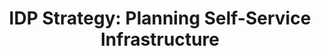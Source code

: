 ---
# Name of the event, <= 60 characters
title: "IDP Strategy: Planning Self-Service Infrastructure"
meta_desc: Learn strategic foundations for building Internal Developer Platforms that balance developer autonomy with operational control.
meta_image:

# A featured webinar will display first in the list.
featured: false

# Webinars with unlisted as true will not be shown on the webinar list
unlisted: false

# Gated webinars will have a registration form and the user will need
# to fill out the form before viewing.
gated: true

# The layout of the landing page.
type: webinars

# External webinars will link to an external page instead of a webinar
# landing/registration page. If the webinar is external you will need
# set the 'block_external_search_index' flag to true so Google does not index
# the webinar page created.
external: false
block_external_search_index: false

# The url slug for the webinar landing page. If this is an external
# webinar, use the external URL as the value here.
url_slug: idp-strategy

# Content for the left hand side section of the page.
main:
    # Webinar title.
    title: "IDP Strategy: Planning Self-Service Infrastructure"
    event_type: workshop # workshop | event

    # URL for embedding a URL for ungated webinars.
    youtube_url: 

    # Sortable date. The datetime Hugo will use to sort the webinars in date order.
    sortable_date: 2025-07-30T12:00:00-04:00

    # Duration of the webinar.
    duration: 60 minutes

    # "virtual" will be shown under "show virtual events only", otherwise shown as City, State (seattle, wa)
    location: virtual

    # Description of the webinar.
    description: |
        Building an Internal Developer Platform requires more than just tools—it demands a strategic approach that balances developer velocity with operational governance. This foundational workshop explores the essential planning, organizational alignment, and architectural decisions needed to create successful self-service infrastructure. You'll learn how to assess your current state, plan golden paths, and create an IDP strategy that scales with your organization while maintaining security and compliance standards.
    learn:
        - How to assess organizational readiness and define IDP success metrics
        - Strategic framework for balancing developer autonomy with operational control
        - Best practices for stakeholder alignment and change management in platform engineering


    # The webinar presenters
    presenters:
        - name: Gavin Johnson
          role: Director of Technical Marketing, Pulumi
          photo: /images/team/gavin-johnson.jpg
        - name: Engin Diri
          role: Senior Solutions Architect, Pulumi
          photo: /images/team/engin-diri.jpg

    # case-sensitive
    tags:
        level: Intermediate # Beginner, Intermediate, Advanced
        topics:  ["Platform Engineering", "IaC", "DevOps"]
        clouds: ["AWS"]

# The right hand side form section.
form:
    # HubSpot form id.
    hubspot_form_id: dd71b8fd-4896-445c-b5ae-50a6ed95f4b7
    salesforce_campaign_id: 701PQ00000Z0DKUYA3

event_data:
  name: "AWS Immersion Day: Building an IDP with Pulumi"
  start_date: 2025-07-30T12:00:00-04:00
  end_date: 2025-07-30T13:00:00-04:00
  url: "https://www.pulumi.com/resources/idp-strategy/"
  description: |
      Building an Internal Developer Platform requires more than just tools—it demands a strategic approach that balances developer velocity with operational governance. This foundational workshop explores the essential planning, organizational alignment, and architectural decisions needed to create successful self-service infrastructure. You'll learn how to assess your current state, plan golden paths, and create an IDP strategy that scales with your organization while maintaining security and compliance standards.
--- 